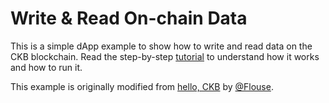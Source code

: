 # Write & Read On-chain Data

This is a simple dApp example to show how to write and read data on the CKB blockchain. Read the step-by-step [tutorial](https://docs.nervos.org/docs/dapp/store-data-on-cell) to understand how it works and how to run it.

This example is originally modified from [hello, CKB](https://github.com/cryptape/ckb-tutorial) by [@Flouse](https://github.com/Flouse).
